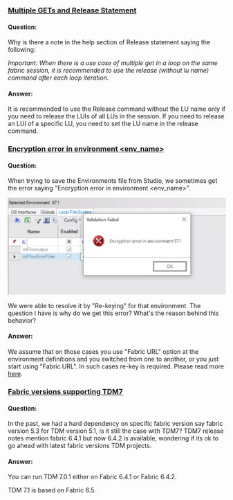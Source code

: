 ### [Multiple GETs and Release Statement](https://github.com/k2view-academy/K2View-Academy/issues/270)

#### Question:

Why is there a note in the help section of Release statement saying the following:

*Important:
When there is a use case of multiple get in a loop on the same fabric session, it is recommended to use the release (without lu name) command after each loop iteration.*

#### Answer:

It is recommended to use the Release command without the LU name only if you need to release the LUIs of all LUs in the session. If you need to release an LUI of a specific LU, you need to set the LU name in the release command.



### [Encryption error in environment <env_name>](https://github.com/k2view-academy/K2View-Academy/issues/264)

#### Question:

When trying to save the Environments file from Studio, we sometimes get the error saying "Encryption error in environment <env_name>".

![](images/issue_264.png)

We were able to resolve it by "Re-keying" for that environment. The question I have is why do we get this error? What's the reason behind this behavior?

#### Answer:

We assume that on those cases you use "Fabric URL" option at the environment definitions and you switched from one to another, or you just start using "Fabric URL". In such cases re-key is required. Please read more [here](https://support.k2view.com/Academy_6.5/articles/26_fabric_security/04_fabric_interfaces_security.html).



### [Fabric versions supporting TDM7](https://github.com/k2view-academy/K2View-Academy/issues/248)

#### Question:

In the past, we had a hard dependency on specific fabric version say fabric version 5.3 for TDM version 5.1, is it still the case with TDM7?
TDM7 release notes mention fabric 6.4.1 but now 6.4.2 is available, wondering if its ok to go ahead with latest fabric versions TDM projects.

#### Answer:

You can run TDM 7.0.1 either on Fabric 6.4.1 or Fabric 6.4.2.

TDM 7.1 is based on Fabric 6.5.



